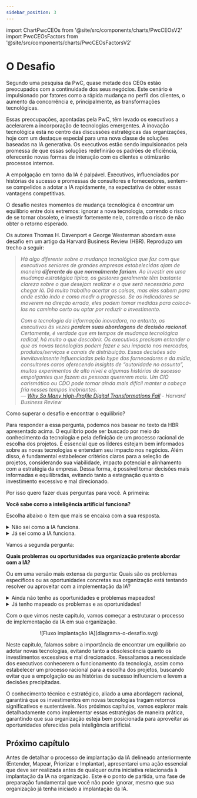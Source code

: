 ```yaml
---
sidebar_position: 3
---
```

import ChartPwcCEOs from '@site/src/components/charts/PwcCEOsV2'
import PwcCEOsFactors from '@site/src/components/charts/PwcCEOsFactorsV2'

# O Desafio
<ChartPwcCEOs />

Segundo uma pesquisa da PwC, quase metade dos CEOs estão preocupados com a continuidade dos seus negócios. Este cenário é impulsionado por fatores como a rápida mudança no perfil dos clientes, o aumento da concorrência e, principalmente, as transformações tecnológicas.

<PwcCEOsFactors />

Essas preocupações, apontadas pela PwC, têm levado os executivos a acelerarem a incorporação de tecnologias emergentes. A inovação tecnológica está no centro das discussões estratégicas das organizações, hoje com um destaque especial para uma nova classe de soluções baseadas na IA generativa. Os executivos estão sendo impulsionados pela promessa de que essas soluções redefinirão os padrões de eficiência, oferecerão novas formas de interação com os clientes e otimizarão processos internos.

A empolgação em torno da IA é palpável. Executivos, influenciados por histórias de sucesso e promessas de consultores e fornecedores, sentem-se compelidos a adotar a IA rapidamente, na expectativa de obter essas vantagens competitivas. 

O desafio nestes momentos de mudança tecnológica é encontrar um equilíbrio entre dois extremos: ignorar a nova tecnologia, correndo o risco de se tornar obsoleto, e investir fortemente nela, correndo o risco de não obter o retorno esperado.

Os autores Thomas H. Davenport e George Westerman abordam esse desafio em um artigo da Harvard Business Review (HBR). Reproduzo um trecho a seguir:

>*Há algo diferente sobre a mudança tecnológica que faz com que executivos seniores de grandes empresas estabelecidas ajam de maneira **diferente do que normalmente fariam**. Ao investir em uma mudança estratégica típica, os gestores geralmente têm bastante clareza sobre o que desejam realizar e o que será necessário para chegar lá. Dá muito trabalho acertar as coisas, mas eles sabem para onde estão indo e como medir o progresso. Se os indicadores se moverem na direção errada, eles podem tomar medidas para colocá-los no caminho certo ou optar por reduzir o investimento.*
>
>*Com a tecnologia da informação inovadora, no entanto, os executivos às vezes **perdem suas abordagens de decisão racional**. Certamente, é verdade que em tempos de mudança tecnológica radical, há muito o que descobrir. Os executivos precisam entender o que as novas tecnologias podem fazer e seu impacto nos mercados, produtos/serviços e canais de distribuição. Essas decisões são inevitavelmente influenciadas pelo *hype* dos fornecedores e da mídia, consultores caros oferecendo *insights* de “autoridade no assunto”, muitos experimentos de alto nível e algumas histórias de sucesso empolgantes que fazem as pessoas quererem mais. Um CIO carismático ou CDO pode tornar ainda mais difícil manter a cabeça fria nesses tempos inebriantes.*<br />
>— *[Why So Many High-Profile Digital Transformations Fail](https://hbr.org/2018/03/why-so-many-high-profile-digital-transformations-fail) - Harvard Business Review*

Como superar o desafio e encontrar o equilíbrio?

Para responder a essa pergunta, podemos nos basear no texto da HBR apresentado acima. O equilíbrio pode ser buscado por meio do conhecimento da tecnologia e pela definição de um processo racional de escolha dos projetos. É essencial que os líderes estejam bem informados sobre as novas tecnologias e entendam seu impacto nos negócios. Além disso, é fundamental estabelecer critérios claros para a seleção de projetos, considerando sua viabilidade, impacto potencial e alinhamento com a estratégia da empresa. Dessa forma, é possível tomar decisões mais informadas e equilibradas, evitando tanto a estagnação quanto o investimento excessivo e mal direcionado.

Por isso quero fazer duas perguntas para você. A primeira:

<FAIcon icon="fa-circle-question" size="1x" /> **Você sabe como a inteligência artificial funciona?**

Escolha abaixo o item que mais se encaixa com a sua resposta.
<details>
  <summary>Não sei como a IA funciona.</summary>

Os executivos precisam entender o que a IA é capaz de fazer e a partir disso entender seu impacto nos mercados, produtos/serviços e canais de distribuição. O entendimento dos 'bastidores' da IA, hoje dominado por poucos, permitirá que você aproveite ao máximo essa tecnologia inovadora.

Dediquei neste material um capítulo com o propósito de esclarecer o funcionamento da IA.
</details>
<details>
  <summary>Já sei como a IA funciona.</summary>

Muitos acreditam que a Inteligência Artificial é um território exclusivo dos especialistas em TI, mas os executivos que dominam os princípios por trás dessa tecnologia não apenas têm uma vantagem competitiva, mas também a capacidade de desbloquear oportunidades inéditas e moldar o futuro de seus negócios. 
</details>

Vamos a segunda pergunta:

<FAIcon icon="fa-circle-question" size="1x" /> **Quais problemas ou oportunidades sua organização pretente abordar com a IA?**

Ou em uma versão mais extensa da pergunta: Quais são os problemas específicos ou as oportunidades concretas sua organização está tentando resolver ou aproveitar com a implementação da IA?

<details>
  <summary>Ainda não tenho as oportunidades e problemas mapeados!</summary>

O sucesso da implementação da IA na sua organização depende da identificação clara dos problemas específicos ou das oportunidades concretas que deseja resolver ou aproveitar com a IA. Sem essa clareza, corre-se o risco de desperdiçar recursos e não obter os resultados esperados.

Nos próximos capítulos, sugerirei uma estratégia para realizar esse mapeamento, ajudando a identificar áreas críticas e oportunidades promissoras onde a IA pode trazer benefícios significativos.
</details>
<details>
  <summary>Já tenho mapeado os problemas e as oportunidades!</summary>

Ter uma resposta clara para 'Quais problemas ou oportunidades queremos abordar com a IA?' é um passo essencial para o sucesso da implementação da IA na organização. Nos próximos capítulos, sugerirei um processo de priorização e um guia passo a passo para a implementação eficaz da IA, garantindo que você aproveite ao máximo essa tecnologia inovadora e obtenha os resultados desejados.

Nos próximos capítulos vou sugerir um processo de como priorizar e o passo a passo para a sua implantação.  
</details>

Com o que vimos neste capítulo, vamos começar a estruturar o processo de implementação da IA em sua organização.

<center>
![Fluxo implantação IA](diagrama-o-desafio.svg)
</center>

Neste capítulo, falamos sobre a importância de encontrar um equilíbrio ao adotar novas tecnologias, evitando tanto a obsolescência quanto os investimentos excessivos e mal direcionados. Ressaltamos a necessidade dos executivos conhecerem o funcionamento da tecnologia, assim como estabelecer um processo racional para a escolha dos projetos, buscando evitar que a empolgação ou as histórias de sucesso influenciem e levem a decisões precipitadas.

O conhecimento técnico e estratégico, aliado a uma abordagem racional, garantirá que os investimentos em novas tecnologias tragam retornos significativos e sustentáveis. Nos próximos capítulos, vamos explorar mais detalhadamente como implementar essas estratégias de maneira prática, garantindo que sua organização esteja bem posicionada para aproveitar as oportunidades oferecidas pela inteligência artificial.

## Próximo capítulo
Antes de detalhar o processo de implantação da IA delineado anteriormente (Entender, Mapear, Priorizar e Implantar), apresentarei uma ação essencial que deve ser realizada antes de qualquer outra iniciativa relacionada à implantação da IA na organização. Este é o ponto de partida, uma fase de preparação fundamental que você não pode ignorar, mesmo que sua organização já tenha iniciado a implantação da IA.
